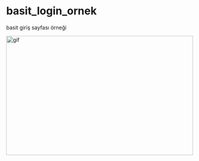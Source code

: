 # basit_login_ornek
basit giriş sayfası örneği

<p><img align="left" alt="gif" src="https://github.com/mstfakrsu/basit_login_ornek/blob/main/Document%20-%20Google%20Chrome%202023-02-27%2019-26-20.gif" width="500" height="320" /></p>
